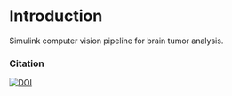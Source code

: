 # Introduction
Simulink computer vision pipeline for brain tumor analysis.

### Citation
[![DOI](https://zenodo.org/badge/386369483.svg)](https://zenodo.org/badge/latestdoi/386369483)
